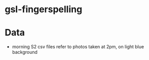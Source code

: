 # gsl-fingerspelling

# Data
- morning S2 csv files refer to photos taken at 2pm, on light blue background
